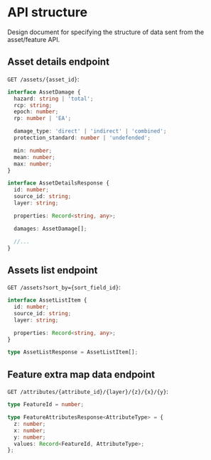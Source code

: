 # API structure

Design document for specifying the structure of data sent from the asset/feature API.

## Asset details endpoint

`GET /assets/{asset_id}`:

```ts
interface AssetDamage {
  hazard: string | 'total';
  rcp: string;
  epoch: number;
  rp: number | 'EA';

  damage_type: 'direct' | 'indirect' | 'combined';
  protection_standard: number | 'undefended';

  min: number;
  mean: number;
  max: number;
}

interface AssetDetailsResponse {
  id: number;
  source_id: string;
  layer: string;

  properties: Record<string, any>;

  damages: AssetDamage[];

  //...
}
```

## Assets list endpoint

`GET /assets?sort_by={sort_field_id}`:

```ts
interface AssetListItem {
  id: number;
  source_id: string;
  layer: string;

  properties: Record<string, any>;
}

type AssetListResponse = AssetListItem[];
```

## Feature extra map data endpoint

`GET /attributes/{attribute_id}/{layer}/{z}/{x}/{y}`:

```ts
type FeatureId = number;

type FeatureAttributesResponse<AttributeType> = {
  z: number;
  x: number;
  y: number;
  values: Record<FeatureId, AttributeType>;
};
```
